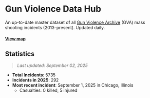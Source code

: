 # Gun Violence Data Hub
An up-to-date master dataset of all [Gun Violence Archive](https://www.gunviolencearchive.org/) (GVA) mass shooting incidents (2013–present). Updated daily.

#### [View map](https://dxzys.github.io/Gun-Violence-Data-Hub/map.html)

## Statistics
>*Last updated: September 02, 2025*
- **Total Incidents**: 5735
- **Incidents in 2025**: 292
- **Most recent incident**: September 1, 2025 in Chicago, Illinois
  - Casualties: 0 killed, 5 injured
